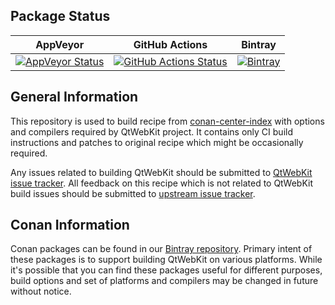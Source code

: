
## Package Status

AppVeyor | GitHub Actions | Bintray
-------- | -------------- | -------
[![AppVeyor Status](https://ci.appveyor.com/api/projects/status/github/qtwebkit/conan-libjpeg-turbo?svg=true)](https://ci.appveyor.com/project/annulen/conan-libjpeg-turbo) | [![GitHub Actions Status](https://github.com/qtwebkit/conan-libjpeg-turbo/workflows/conan/badge.svg)](https://github.com/qtwebkit/conan-libjpeg-turbo/actions) | [![Bintray](https://api.bintray.com/packages/qtproject/conan/libjpeg-turbo%3Aqtproject/images/download.svg)](https://bintray.com/qtproject/conan/libjpeg-turbo%3Aqtproject/_latestVersion)

## General Information

This repository is used to build recipe from [conan-center-index](https://github.com/conan-io/conan-center-index/tree/master/recipes/libjpeg-turbo)
with options and compilers required by QtWebKit project. It contains only CI build
instructions and patches to original recipe which might be occasionally required.

Any issues related to building QtWebKit should be submitted to
[QtWebKit issue tracker](https://github.com/qtwebkit/qtwebkit/issues).
All feedback on this recipe which is not related to QtWebKit build issues should be
submitted to [upstream issue tracker](https://github.com/conan-io/conan-center-index/issues).

## Conan Information

Conan packages can be found in our [Bintray repository](https://bintray.com/qtproject/conan).
Primary intent of these packages is to support building QtWebKit on various platforms.
While it's possible that you can find these packages useful for different purposes,
build options and set of platforms and compilers may be changed in future without notice.


